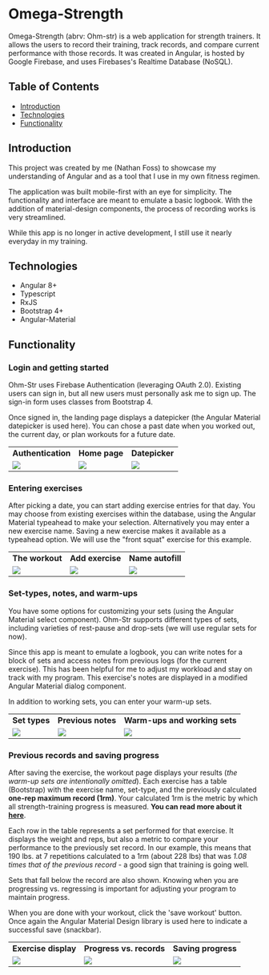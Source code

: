 # Omega-Strength

Omega-Strength (abrv: Ohm-str) is a web application for strength trainers. It allows the users to record their training, track records, and compare current performance with those records. It was created in Angular, is hosted by Google Firebase, and uses Firebases's Realtime Database (NoSQL).

## Table of Contents
+ [Introduction](#introduction)
+ [Technologies](#technologies)
+ [Functionality](#functionality)

## Introduction

This project was created by me (Nathan Foss) to showcase my understanding of Angular and as a tool that I use in my own fitness regimen.

The application was built mobile-first with an eye for simplicity. The functionality and interface are meant to emulate a basic logbook. With the addition of material-design components, the process of recording works is very streamlined.

While this app is no longer in active development, I still use it nearly everyday in my training.

## Technologies

- Angular 8+
- Typescript
- RxJS
- Bootstrap 4+
- Angular-Material

## Functionality

### Login and getting started

Ohm-Str uses Firebase Authentication (leveraging OAuth 2.0). Existing users can sign in, but all new users must personally ask me to sign up. The sign-in form uses classes from Bootstrap 4. 

Once signed in, the landing page displays a datepicker (the Angular Material datepicker is used here). You can chose a past date when you worked out, the current day, or plan workouts for a future date.

<table>
  <tr>
    <td><strong> Authentication </strong></td>
    <td><strong> Home page </strong></td>
    <td><strong> Datepicker </strong></td>
  </tr>
  <tr>
    <td><img src="./src/assets/images/login.png" ></td>
    <td><img src="./src/assets/images/landing.png" ></td>
    <td><img src="./src/assets/images/landing_dp.png" ></td>
  </tr>
 </table>

 ### Entering exercises

After picking a date, you can start adding exercise entries for that day. You may choose from existing exercises within the database, using the Angular Material typeahead to make your selection. Alternatively you may enter a new exercise name. Saving a new exercise makes it available as a typeahead option. We will use the "front squat" exercise for this example.

<table>
  <tr>
    <td> <strong> The workout </strong> </td>
     <td><strong> Add exercise </strong> </td>
     <td><strong> Name autofill </strong></td>
  </tr>
  <tr>
    <td><img src="./src/assets/images/editworkout.png" ></td>
    <td><img src="./src/assets/images/editexercise.png" ></td>
    <td><img src="./src/assets/images/autofill.png" ></td>
  </tr>
 </table>

  ### Set-types, notes, and warm-ups

You have some options for customizing your sets (using the Angular Material select component). Ohm-Str supports different types of sets, including varieties of rest-pause and drop-sets (we will use regular sets for now). 

Since this app is meant to emulate a logbook, you can write notes for a block of sets and access notes from previous logs (for the current exercise). This has been helpful for me to adjust my workload and stay on track with my program. This exercise's notes are displayed in a modified Angular Material dialog component.

In addition to working sets, you can enter your warm-up sets. 

 <table>
  <tr>
	<td><strong> Set types </strong></td>
    <td><strong> Previous notes </strong></td>
     <td><strong> Warm-ups and working sets </strong></td>
  </tr>
  <tr>
	<td><img src="./src/assets/images/settypes.png" ></td>
	<td><img src="./src/assets/images/notes.png" ></td>
    <td><img src="./src/assets/images/sets.png" ></td>
  
  </tr>
 </table>

 ### Previous records and saving progress

After saving the exercise, the workout page displays your results (*the warm-up sets are intentionally omitted*). Each exercise has a table (Bootstrap) with the exercise name, set-type, and the previously calculated **one-rep maximum record (1rm)**. Your calculated 1rm is the metric by which all strength-training progress is measured. **You can read more about it [here](https://en.wikipedia.org/wiki/One-repetition_maximum)**.

Each row in the table represents a set performed for that exercise. It displays the weight and reps, but also a metric to compare your performance to the previously set record. In our example, this means that 190 lbs. at 7 repetitions calculated to a 1rm (about 228 lbs) that was *1.08 times that of the previous record* - a good sign that training is going well.

Sets that fall below the record are also shown. Knowing when you are progressing vs. regressing is important for adjusting your program to maintain progress.

When you are done with your workout, click the 'save workout' button. Once again the Angular Material Design library is used here to indicate a successful save (snackbar).

 <table>
  <tr>
	<td><strong> Exercise display </strong></td>
    <td><strong> Progress vs. records </strong></td>
     <td><strong> Saving progress </strong></td>
  </tr>
  <tr>
	<td><img src="./src/assets/images/recordview.png" ></td>
	<td><img src="./src/assets/images/lower_record.png" ></td>
    <td><img src="./src/assets/images/saved_workout.png" ></td>
  
  </tr>
 </table>
